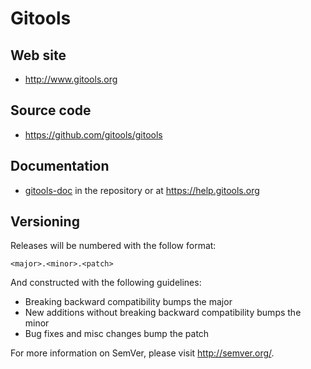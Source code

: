 Gitools
=======

Web site 
------------

+ <http://www.gitools.org>

Source code
-----------

+ <https://github.com/gitools/gitools>

Documentation
--------------

+ [gitools-doc](doc/README.rst) in the repository or at <https://help.gitools.org>

Versioning
----------

Releases will be numbered with the follow format:

`<major>.<minor>.<patch>`

And constructed with the following guidelines:

* Breaking backward compatibility bumps the major
* New additions without breaking backward compatibility bumps the minor
* Bug fixes and misc changes bump the patch

For more information on SemVer, please visit <http://semver.org/>.
